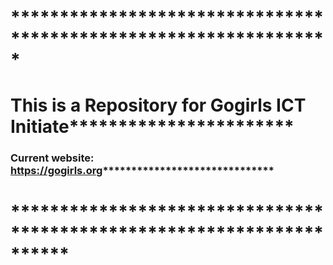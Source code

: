 # *****************************************************************
# This is a Repository for Gogirls ICT Initiate***********************
### Current website: https://gogirls.org******************************
# **********************************************************************